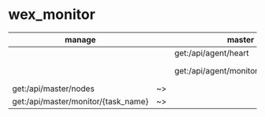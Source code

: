# wex_monitor
         
| manage | | master | |agent|
| --- | ---|--- | --- | --- |
| | | get:/api/agent/heart | ~>|  |
| | |get:/api/agent/monitor/{task_name} | ~><br><~ | 404 <br>200 |
| get:/api/master/nodes|~> | |  |  |
| get:/api/master/monitor/{task_name}|~> | |  |  |

